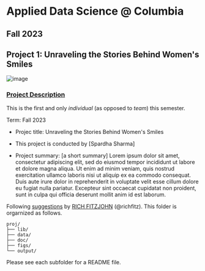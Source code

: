 # Applied Data Science @ Columbia
## Fall 2023
## Project 1: Unraveling the Stories Behind Women's Smiles

![image](figs/Title_Image.jpg)

### [Project Description](doc/Proj1_desc.md)
This is the first and only *individual* (as opposed to *team*) this semester. 

Term: Fall 2023

+ Projec title: Unraveling the Stories Behind Women's Smiles
+ This project is conducted by [Spardha Sharma]

+ Project summary: [a short summary] Lorem ipsum dolor sit amet, consectetur adipiscing elit, sed do eiusmod tempor incididunt ut labore et dolore magna aliqua. Ut enim ad minim veniam, quis nostrud exercitation ullamco laboris nisi ut aliquip ex ea commodo consequat. Duis aute irure dolor in reprehenderit in voluptate velit esse cillum dolore eu fugiat nulla pariatur. Excepteur sint occaecat cupidatat non proident, sunt in culpa qui officia deserunt mollit anim id est laborum.

Following [suggestions](http://nicercode.github.io/blog/2013-04-05-projects/) by [RICH FITZJOHN](http://nicercode.github.io/about/#Team) (@richfitz). This folder is orgarnized as follows.

```
proj/
├── lib/
├── data/
├── doc/
├── figs/
└── output/
```

Please see each subfolder for a README file.
